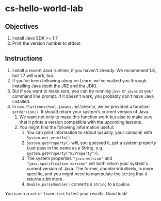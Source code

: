 # cs-hello-world-lab

## Objectives

1. Install Java SDK >= 1.7
2. Print the version number to stdout

## Instructions

1. Install a recent Java runtime, if you haven't already. We recommend 1.8, but 1.7 will work, too.
  1. If you've been following along on Learn, we've walked you through installing Java (both the JRE and the JDK).
  2. But if you want to make sure, you can try running `java` or `javac` at your command line prompt. If it doesn't work, you probably don't have Java installed.
2. In `com.flatironschool.javacs.HelloWorld`, we've provided a function `getVersion()`. It should return your system's current version of Java.
   1. We want not only to make this function work but also to make sure that it prints a version compatible with the upcoming lessons.
   2. You might find the following information useful:
      1. You can print information to stdout (usually, your console) with `System.out.println()`.
      2. `System.getProperty()` will, you guessed it, get a system property (just pass in the name as a String, e.g. `System.getProperty("myProperty")`).
      3. The system properties `"java.version"` and `"java.specification.version"` will both return your system's current version of Java. The former, counter-intuitively, is more specific, and you might need to manipulate the `String` that it returns a bit more.
      4. `Double.parseDouble()` converts a `String` to a `Double`.

You can run `ant` or `learn-test` to test your results. Good luck!
